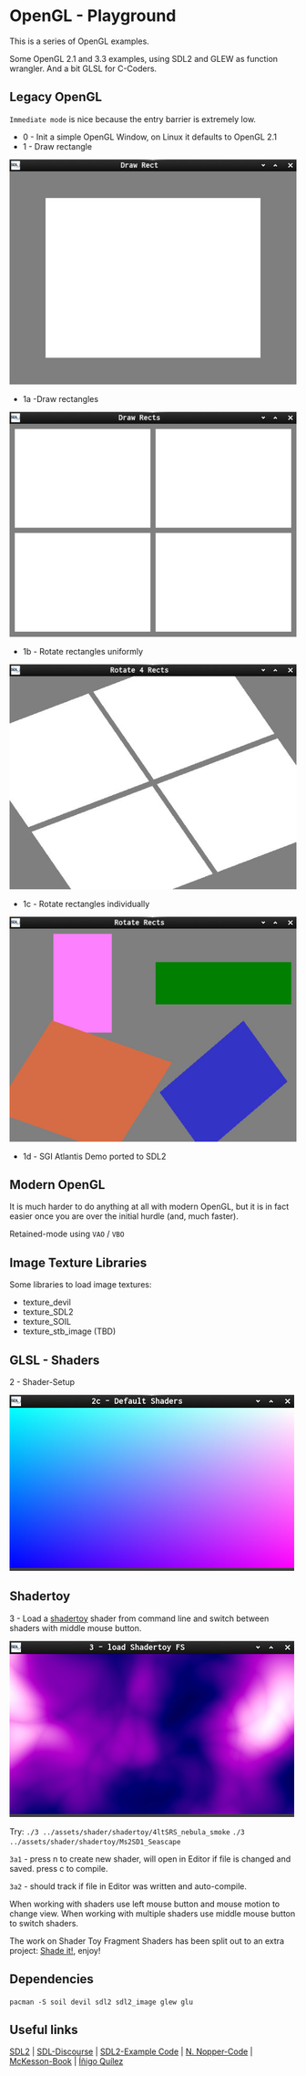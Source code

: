 # OpenGL - Playground

This is a series of OpenGL examples.

Some OpenGL 2.1 and 3.3 examples, using SDL2 and GLEW as function wrangler.
And a bit GLSL for C-Coders.

## Legacy OpenGL

 `Immediate mode` is nice because the entry barrier is extremely low.

- 0 - Init a simple OpenGL Window, on Linux it defaults to OpenGL 2.1
- 1 - Draw rectangle

![Screenshot](shots/shot_1.c.jpg)

- 1a -Draw rectangles

![Screenshot](shots/shot_1a.c.jpg)

- 1b - Rotate rectangles uniformly

![Screenshot](shots/shot_1b.c.jpg)

- 1c - Rotate rectangles individually

![Screenshot](shots/shot_1c.c.jpg)

- 1d - SGI Atlantis Demo ported to SDL2

## Modern OpenGL

It is much harder to do anything at all with modern OpenGL, but it is in fact easier once you are over the initial
hurdle (and, much faster).

Retained-mode using `VAO` / `VBO`

## Image Texture Libraries

Some libraries to load image textures:

- texture_devil
- texture_SDL2
- texture_SOIL
- texture_stb_image (TBD)

## GLSL - Shaders

2 - Shader-Setup

![Screenshot](shots/shot_2.c.jpg)

## Shadertoy

3 - Load a [shadertoy](https://www.shadertoy.com/) shader from command line and switch between shaders with middle mouse button.

![Screenshot](shots/shot_3.c.jpg)

Try:
`./3 ../assets/shader/shadertoy/4ltSRS_nebula_smoke`
`./3 ../assets/shader/shadertoy/Ms2SD1_Seascape`

`3a1` - press n to create new shader, will open in Editor
  if file is changed and saved. press c to compile.

`3a2` - should track if file in Editor was written and auto-compile.

When working with shaders use left mouse button and mouse motion to change view.
When working with multiple shaders use middle mouse button to switch shaders.

The work on Shader Toy Fragment Shaders has been split out to an extra project:
[Shade it!](https://github.com/Acry/Shade-it-), enjoy!

## Dependencies

`pacman -S soil devil sdl2 sdl2_image glew glu`

## Useful links

[SDL2](https://www.libsdl.org/) | [SDL-Discourse](https://discourse.libsdl.org) | [SDL2-Example Code](https://gist.github.com/Acry/baa861b8e370c6eddbb18519c487d9d8) | [N. Nopper-Code](https://github.com/McNopper/OpenGL) | [McKesson-Book](https://paroj.github.io/gltut/) | [Íñigo Quílez](http://www.iquilezles.org/prods/index.htm)
